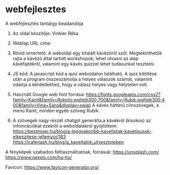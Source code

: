 # webfejlesztes
A webfejlesztés tantárgy beadandója

1. Az oldal készítője: Vinkler Réka

2. Weblap URL címe:

3. Rövid ismertető: A weboldal egy kitalált kávézóról szól. Megtekinthetők rajta a kávézó által tartott workshopok, lehet olvasni az alap kávéfajtékról, valamint egy kávés quizzel lehet tudásunkat tesztelni.

4. JS kód: A javascript kód a quiz weboldalon található. A quiz kitöltése után a program összeszámolja a helyes válaszok számát, valamint odaírja a kérdédekhez, hogy a válasz helyes vagy helytelen volt.

5. Használt Google web font forrása: https://fonts.googleapis.com/css2?family=Kanit&family=Roboto:wght@300;700&family=Rubik:wght@300;400&family=Vina+Sans&display=swap
A kávés hátterű címszövegek, a menü Kanit, minden egyéb szöveg Rubik.

6. A szövegek nagy részét chatgpt generálta,a kávékról (kisokos) az infomrációkat ezekről a weboldalakról gyűjtöttem: 
https://bestmixer.hu/blog/a-leggyakoribb-kavefajtak-kavetipusok-elkeszitese-jellemzoi/183
https://cafenash.hu/blog/a_kaveitalok_utvesztojeben

A fényképek szabadon felhasználhatóak, forrásuk:
https://unsplash.com/
https://www.pexels.com/hu-hu/

Favicon: https://www.favicon-generator.org/
